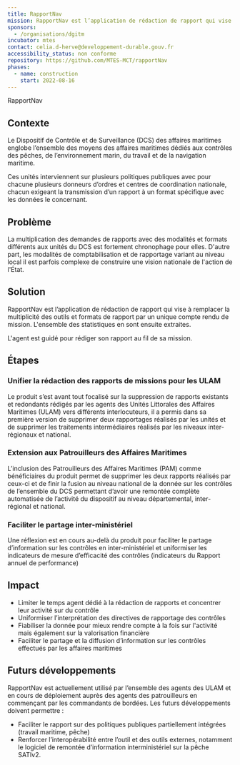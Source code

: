 ```yaml
---
title: RapportNav
mission: RapportNav est l’application de rédaction de rapport qui vise à remplacer la multiplicité des outils et formats de rapport par un unique compte rendu de mission pour les unités du Dispositif de Contrôle et de Surveillance des Affaires Maritimes.
sponsors:
  - /organisations/dgitm
incubator: mtes
contact: celia.d-herve@developpement-durable.gouv.fr
accessibility_status: non conforme
repository: https://github.com/MTES-MCT/rapportNav
phases:
  - name: construction
    start: 2022-08-16
---
```

RapportNav

## Contexte

Le Dispositif de Contrôle et de Surveillance (DCS) des affaires maritimes englobe l’ensemble des moyens des affaires maritimes dédiés aux contrôles des pêches, de l’environnement marin, du travail et de la navigation maritime.

Ces unités interviennent sur plusieurs politiques publiques avec pour chacune plusieurs donneurs d’ordres et centres de coordination nationale, chacun exigeant la transmission d’un rapport à un format spécifique avec les données le concernant.

## Problème

La multiplication des demandes de rapports avec des modalités et formats différents aux unités du DCS est fortement chronophage pour elles. D'autre part, les modalités de comptabilisation et de rapportage variant au niveau local il est parfois complexe de construire une vision nationale de l'action de l'État. 

## Solution

RapportNav est l’application de rédaction de rapport qui vise à remplacer la multiplicité des outils et formats de rapport par un unique compte rendu de mission. L'ensemble des statistiques en sont ensuite extraites. 

L'agent est guidé pour rédiger son rapport au fil de sa mission. 

## Étapes

### Unifier la rédaction des rapports de missions pour les ULAM

Le produit s’est avant tout focalisé sur la suppression de rapports existants et redondants rédigés par les agents des Unités Littorales des Affaires Maritimes (ULAM) vers différents interlocuteurs, il a permis dans sa première version de supprimer deux rapportages réalisés par les unités et de supprimer les traitements intermédiaires réalisés par les niveaux inter-régionaux et national.

### Extension aux Patrouilleurs des Affaires Maritimes

L’inclusion des Patrouilleurs des Affaires Maritimes (PAM) comme bénéficiaires du produit permet de supprimer les deux rapports réalisés par ceux-ci et de finir la fusion au niveau national de la donnée sur les contrôles de l’ensemble du DCS permettant d’avoir une remontée complète automatisée de l’activité du dispositif au niveau départemental, inter-régional et national. 

### Faciliter le partage inter-ministériel

Une réflexion est en cours au-delà du produit pour faciliter le partage d’information sur les contrôles en inter-ministériel et uniformiser les indicateurs de mesure d’efficacité des contrôles (indicateurs du Rapport annuel de performance)

## Impact

* Limiter le temps agent dédié à la rédaction de rapports et concentrer leur activité sur du contrôle
* Uniformiser l’interprétation des directives de rapportage des contrôles 
* Fiabiliser la donnée pour mieux rendre compte à la fois sur l'activité mais également sur la valorisation financière
* Faciliter le partage et la diffusion d’information sur les contrôles effectués par les affaires maritimes

## Futurs développements

RapportNav est actuellement utilisé par l’ensemble des agents des ULAM et en cours de déploiement auprès des agents des patrouilleurs en commençant par les commandants de bordées. Les futurs développements doivent permettre :

* Faciliter le rapport sur des politiques publiques partiellement intégrées (travail maritime, pêche)
* Renforcer l’interopérabilité entre l’outil et des outils externes, notamment le logiciel de remontée d’information interministériel sur la pêche SATIv2.
